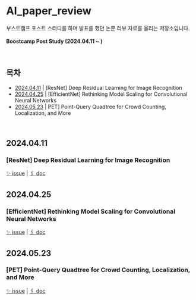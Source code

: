 # AI_paper_review

부스트캠프 포스트 스터디를 하며 발표를 했던 논문 리뷰 자료를 올리는 저장소입니다.
<br><br>
**Boostcamp Post Study (2024.04.11 ~ )**

<br>

## 목차
- [2024.04.11](#20240411) | [ResNet] Deep Residual Learning for Image Recognition
- [2024.04.25](#20240425) | [EfficientNet] Rethinking Model Scaling for Convolutional Neural Networks
- [2024.05.23](#20240523) | PET] Point-Query Quadtree for Crowd Counting, Localization, and More

<br>

## 2024.04.11
### [ResNet] Deep Residual Learning for Image Recognition

[✨ issue](https://github.com/HayeonLee88/AI_paper_review/issues/1#issue-2484963172)
 | [🖇️ doc](https://github.com/HayeonLee88/AI_paper_review/blob/5c5a11ff9e7dd6a17549a3aef8d63ddb4218e9c3/ResNet.pdf)


## 2024.04.25
### [EfficientNet] Rethinking Model Scaling for Convolutional Neural Networks

[✨ issue](https://github.com/HayeonLee88/AI_paper_review/issues/2#issue-2484965084)
 | [🖇️ doc](https://github.com/HayeonLee88/AI_paper_review/tree/7107ac9a8d9ace7dd139e9c802eb86f7aa0eb09c/EfficientNet)

## 2024.05.23
### [PET] Point-Query Quadtree for Crowd Counting, Localization, and More

[✨ issue](https://github.com/HayeonLee88/AI_paper_review/issues/3#issue-2484968769)
 | [🖇️ doc](https://github.com/HayeonLee88/AI_paper_review/blob/5c5a11ff9e7dd6a17549a3aef8d63ddb4218e9c3/Point%20quEry%20Transformer)
